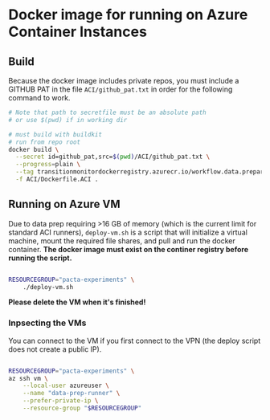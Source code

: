 # Docker image for running on Azure Container Instances

## Build

Because the docker image includes private repos, you must include a GITHUB PAT in the file `ACI/github_pat.txt` in order for the following command to work.

```sh
# Note that path to secretfile must be an absolute path 
# or use $(pwd) if in working dir

# must build with buildkit
# run from repo root
docker build \
  --secret id=github_pat,src=$(pwd)/ACI/github_pat.txt \
  --progress=plain \
  --tag transitionmonitordockerregistry.azurecr.io/workflow.data.preparation_aci \
  -f ACI/Dockerfile.ACI . 

```

## Running on Azure VM

Due to data prep requiring >16 GB of memory (which is the current limit for standard ACI runners), `deploy-vm.sh` is a script that will initialize a virtual machine, mount the required file shares, and pull and run the docker container.
**The docker image must exist on the continer registry before running the script.**

```sh

RESOURCEGROUP="pacta-experiments" \
    ./deploy-vm.sh

```

**Please delete the VM when it's finished!**

### Inpsecting the VMs

You can connect to the VM if you first connect to the VPN (the deploy script does not create a public IP).

```sh

RESOURCEGROUP="pacta-experiments" \
az ssh vm \
    --local-user azureuser \
    --name "data-prep-runner" \
    --prefer-private-ip \
    --resource-group "$RESOURCEGROUP"

```
